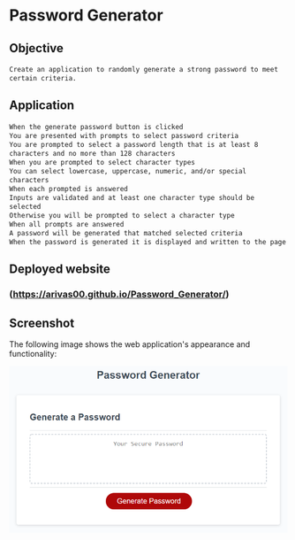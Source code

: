 # Password Generator

## Objective

```
Create an application to randomly generate a strong password to meet certain criteria.

```

## Application

```
When the generate password button is clicked
You are presented with prompts to select password criteria
You are prompted to select a password length that is at least 8 characters and no more than 128 characters
When you are prompted to select character types
You can select lowercase, uppercase, numeric, and/or special characters
When each prompted is answered
Inputs are validated and at least one character type should be selected
Otherwise you will be prompted to select a character type
When all prompts are answered
A password will be generated that matched selected criteria
When the password is generated it is displayed and written to the page

```
## Deployed website 

### (https://arivas00.github.io/Password_Generator/)

## Screenshot

The following image shows the web application's appearance and functionality:

![password generator demo](./Assets/03-javascript-homework-demo.png)

